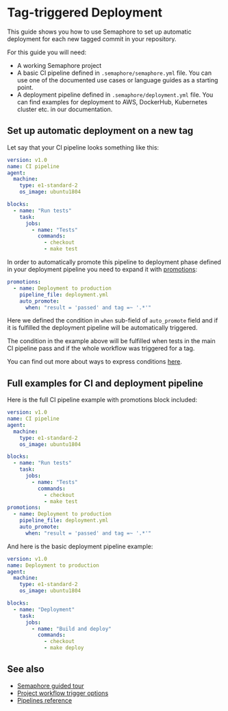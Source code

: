 # Tag-triggered Deployment

This guide shows you how to use Semaphore to set up automatic deployment for
each new tagged commit in your repository.

For this guide you will need:

- A working Semaphore project
- A basic CI pipeline defined in `.semaphore/semaphore.yml` file. You can use one
of the documented use cases or language guides as a starting point.
- A deployment pipeline defined in `.semaphore/deployment.yml` file. You can find
examples for deployment to AWS, DockerHub, Kubernetes cluster etc. in our
documentation.

## Set up automatic deployment on a new tag

Let say that your CI pipeline looks something like this:

```yaml
version: v1.0
name: CI pipeline
agent:
  machine:
    type: e1-standard-2
    os_image: ubuntu1804

blocks:
  - name: "Run tests"
    task:
      jobs:
        - name: "Tests"
          commands:
            - checkout
            - make test
```

In order to automatically promote this pipeline to deployment phase defined in
your deployment pipeline you need to expand it with [promotions][promotions]:

```yaml
promotions:
  - name: Deployment to production
    pipeline_file: deployment.yml
    auto_promote:
      when: "result = 'passed' and tag =~ '.*'"
```

Here we defined the condition in `when` sub-field of `auto_promote` field and if
it is fulfilled the deployment pipeline will be automatically triggered.

The condition in the example above will be fulfilled when tests in the main CI
pipeline pass and if the whole workflow was triggered for a tag.

You can find out more about ways to express conditions [here][conditions].

## Full examples for CI and deployment pipeline

Here is the full CI pipeline example with promotions block included:

```yaml
version: v1.0
name: CI pipeline
agent:
  machine:
    type: e1-standard-2
    os_image: ubuntu1804

blocks:
  - name: "Run tests"
    task:
      jobs:
        - name: "Tests"
          commands:
            - checkout
            - make test
promotions:
  - name: Deployment to production
    pipeline_file: deployment.yml
    auto_promote:
      when: "result = 'passed' and tag =~ '.*'"
```

And here is the basic deployment pipeline example:

```yaml
version: v1.0
name: Deployment to production
agent:
  machine:
    type: e1-standard-2
    os_image: ubuntu1804

blocks:
  - name: "Deployment"
    task:
      jobs:
        - name: "Build and deploy"
          commands:
            - checkout
            - make deploy
```

## See also

- [Semaphore guided tour][guided-tour]
- [Project workflow trigger options][wf-trigger-options]
- [Pipelines reference][pipelines-ref]

[promotions]: https://docs.semaphoreci.com/reference/pipeline-yaml-reference/#promotions
[conditions]: https://docs.semaphoreci.com/reference/conditions-reference/
[guided-tour]: https://docs.semaphoreci.com/guided-tour/getting-started/
[wf-trigger-options]: https://docs.semaphoreci.com/essentials/project-workflow-trigger-options/
[pipelines-ref]: https://docs.semaphoreci.com/reference/pipeline-yaml-reference/
